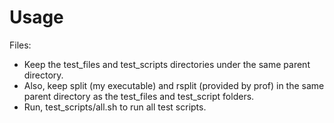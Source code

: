 # Usage
Files: 
- Keep the test_files and test_scripts directories under the same parent directory.
- Also, keep split (my executable) and rsplit (provided by prof) in the same parent directory as the test_files and test_script folders.
- Run, test_scripts/all.sh to run all test scripts.